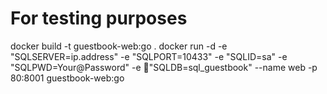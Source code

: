 # For testing purposes
docker build -t guestbook-web:go .
docker run -d -e "SQLSERVER=ip.address" -e "SQLPORT=10433" -e "SQLID=sa" -e "SQLPWD=Your@Password" -e "SQLDB=sql_guestbook" --name web -p 80:8001 guestbook-web:go